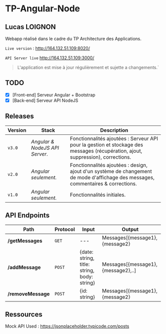 # TP-Angular-Node

## Lucas LOIGNON

Webapp réalisé dans le cadre du TP Architecture des Applications.

`Live version` : http://164.132.51.109:8020/

`API Server live`  http://164.132.51.109:3000/

> L'application est mise à jour régulièrement et sujette a changements.`

## TODO

 - [x] [Front-end] Serveur Angular + Bootstrap
 - [X] [Back-end] Serveur API NodeJS

## Releases

|Version| Stack |Description |
|--|--|--|
| `v3.0`| *Angular & NodeJS API Server*. | Fonctionnalités ajoutées : Serveur API pour la gestion et stockage des messages (récupération, ajout, suppression), corrections.|
| `v2.0`| *Angular seulement.* | Fonctionnalités ajoutées : design, ajout d'un système de changement de mode d'affichage des messages, commentaires & corrections. |
| `v1.0`| *Angular seulement.* |Fonctionnalités initiales.|

## API Endpoints

|Path | Protocol | Input | Output |
|--|--|--|--|
|**/getMessages** | `GET`| --- | Messages[{message1},{message2} |  
|**/addMessage** | `POST` | {date: string, title: string, body: string} | Messages[{message1},{message2},..] |  
|**/removeMessage** | `POST` | {id: string} | Messages[{message1},{message2} | 



## Ressources 

Mock API Used : https://jsonplaceholder.typicode.com/posts
